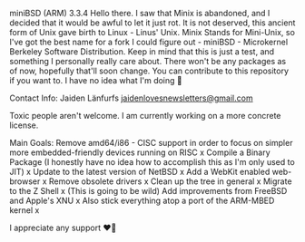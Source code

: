 
miniBSD (ARM) 3.3.4 Hello there. I saw that Minix is abandoned, and I decided that it would be awful to let it just rot. It is not deserved, this ancient form of Unix gave birth to Linux - Linus' Unix. Minix Stands for Mini-Unix, so I've got the best name for a fork I could figure out - miniBSD - Microkernel Berkeley Software Distribution. Keep in mind that this is just a test, and something I personally really care about. There won't be any packages as of now, hopefully that'll soon change. You can contribute to this repository if you want to. I have no idea what I'm doing  

Contact Info:
Jaiden Länfurfs
jaidenlovesnewsletters@gmail.com

Toxic people aren't welcome.
I am currently working on a more concrete license.

Main Goals:
Remove amd64/i86 - CISC support in order to focus on simpler more embedded-friendly devices running on RISC x
Compile a Binary Package (I honestly have no idea how to accomplish this as I'm only used to JIT) x
Update to the latest version of NetBSD x
Add a WebKit enabled web-browser x
Remove obsolete drivers x
Clean up the tree in general x
Migrate to the Z Shell x (This is going to be wild)
Add improvements from FreeBSD and Apple's XNU x
Also stick everything atop a port of the ARM-MBED kernel x

I appreciate any support ❤
